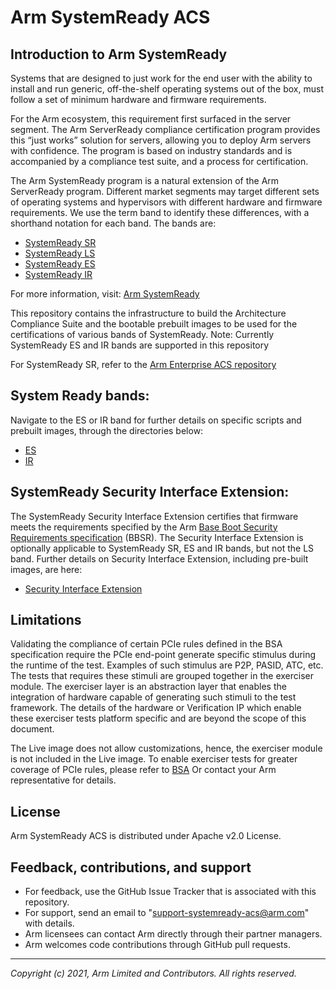 # Arm SystemReady ACS

## Introduction to Arm SystemReady
Systems that are designed to just work for the end user with the ability to install and run generic, off-the-shelf operating systems out of the box, must follow a set of minimum hardware and firmware requirements.

For the Arm ecosystem, this requirement first surfaced in the server segment. The Arm ServerReady compliance certification program provides this “just works” solution for servers, allowing you to deploy Arm servers with confidence. The program is based on industry standards and is accompanied by a compliance test suite, and a process for certification.

The Arm SystemReady program is a natural extension of the Arm ServerReady program. Different market segments may target different sets of operating systems and hypervisors with different hardware and firmware requirements. We use the term band to identify these differences, with a shorthand notation for each band. The bands are:
* [SystemReady SR](https://developer.arm.com/architectures/system-architectures/arm-systemready/sr)
* [SystemReady LS](https://developer.arm.com/architectures/system-architectures/arm-systemready/ls)
* [SystemReady ES](https://developer.arm.com/architectures/system-architectures/arm-systemready/es)
* [SystemReady IR](https://developer.arm.com/architectures/system-architectures/arm-systemready/ir)

For more information, visit: [Arm SystemReady](https://developer.arm.com/architectures/system-architectures/arm-systemready)

This repository contains the infrastructure to build the Architecture Compliance Suite and the bootable prebuilt images to be used for the certifications of various bands of SystemReady.
Note:  Currently SystemReady ES and IR bands are supported in this repository

For SystemReady SR, refer to the [Arm Enterprise ACS repository](https://github.com/ARM-software/arm-enterprise-acs)

## System Ready bands:
Navigate to the ES or IR band for further details on specific scripts and prebuilt images, through the directories below:
* [ES](./ES)
* [IR](./IR)

## SystemReady Security Interface Extension:
The SystemReady Security Interface Extension certifies that firmware meets the requirements specified by the Arm [Base Boot Security Requirements specification](https://developer.arm.com/documentation/den0107/latest) (BBSR). The Security Interface Extension is optionally applicable to SystemReady SR, ES and IR bands, but not the LS band.
Further details on Security Interface Extension, including pre-built images, are here:
* [Security Interface Extension](https://github.com/ARM-software/arm-systemready/tree/security-interface-extension-acs/security-interface-extension)

## Limitations

Validating the compliance of certain PCIe rules defined in the BSA specification require the PCIe end-point generate specific stimulus during the runtime of the test. Examples of such stimulus are  P2P, PASID, ATC, etc. The tests that requires these stimuli are grouped together in the exerciser module. The exerciser layer is an abstraction layer that enables the integration of hardware capable of generating such stimuli to the test framework.
The details of the hardware or Verification IP which enable these exerciser tests platform specific and are beyond the scope of this document.

The Live image does not allow customizations, hence, the exerciser module is not included in the Live image. To enable exerciser tests for greater coverage of PCIe rules, please refer to [BSA](https://github.com/ARM-software/bsa-acs) Or contact your Arm representative for details.

## License

Arm SystemReady ACS is distributed under Apache v2.0 License.

## Feedback, contributions, and support

 - For feedback, use the GitHub Issue Tracker that is associated with this repository.
 - For support, send an email to "support-systemready-acs@arm.com" with details.
 - Arm licensees can contact Arm directly through their partner managers.
 - Arm welcomes code contributions through GitHub pull requests.

--------------

*Copyright (c) 2021, Arm Limited and Contributors. All rights reserved.*

